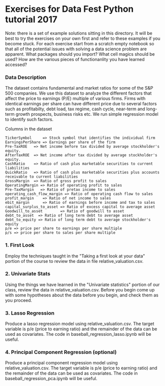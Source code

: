 # Exercises for Data Fest Python tutorial 2017

Note: there is a set of example solutions sitting in this directory. It will be best to try the exercises on your own first and refer to these examples if you become stuck. For each exercise start from a scratch empty notebook so that all of the potential issues with solving a data science problem are apparent. What packages should you import? What cell magics should be used? How are the various pieces of functionanlity you have learned accessed?

### Data Description
The dataset contains fundamental and market ratios for some of the S&P 500 companies.  We use this dataset to analyze the different factors that affect the price to earnings (P/E) multiple of various firms.  Firms with identical earnings per share can have different price due to several factors such as profitabilty, debt load, tax regime, cash cycle, near-term and long-term growth prospects, business risks etc.  We run simple regression model to identify such factors.

Columns in the dataset

    TickerSymbol     => Stock symbol that identifies the individual firm
    EarningsPerShare => Earnings per share of the firm
    Pre-TaxROE   => Net income before tax divided by average stockholder's equity.
    AfterTaxROE  => Net income after tax divided by average stockholder's equity.
    CashRatio    => Ratio of cash plus marketable securities to current liabilities
    QuickRatio   => Ratio of cash plus marketable securities plus accounts receivable to current liabilities
    GrossMargin  => Ratio of gross profit to sales
    OperatingMargin => Ratio of operating profit to sales
    Pre-TaxMargin   => Ratio of pretax income to sales
    operating_cash_flow_margin => Ratio of operating cash flow to sales
    profit_margin    => Ratio of net income to sales
    ebit_margin      => Ratio of earnings before income and tax to sales
    capital_surplus_to_asset => Ratio of excess capital to average asset
    Goodwill_to_asset        => Ratio of goodwill to asset
    debt_to_asset  => Ratio of long term debt to average asset
    debt_to_equity => Ratio of long term debt to average stockholder's equity
    p/e => price per share to earnings per share multiple
    p/s => price per share to sales per share multiple


### 1. First Look
Employ the techniques taught in the "Taking a first look at your data" portion of the course to review the data in file relative_valuation.csv.

### 2. Univariate Stats
Using the things we have learned in the "Univariate statistics" portion of our class, review the data in relative_valuation.csv. Before you begin come up with some hypotheses about the data before you begin, and check them as you proceed.

### 3. Lasso Regression
Produce a lasso regression model using relative_valuation.csv. The target variable is p/e (price to earning ratio) and the remainder of the data can be used as covariates. The code in baseball_regression_lasso.ipynb will be useful.

### 4. Principal Component Regression (optional)
Produce a principal component regression model using relative_valuation.csv. The target variable is p/e (price to earning ratio) and the remainder of the data can be used as covariates. The code in baseball_regression_pca.ipynb will be useful.


